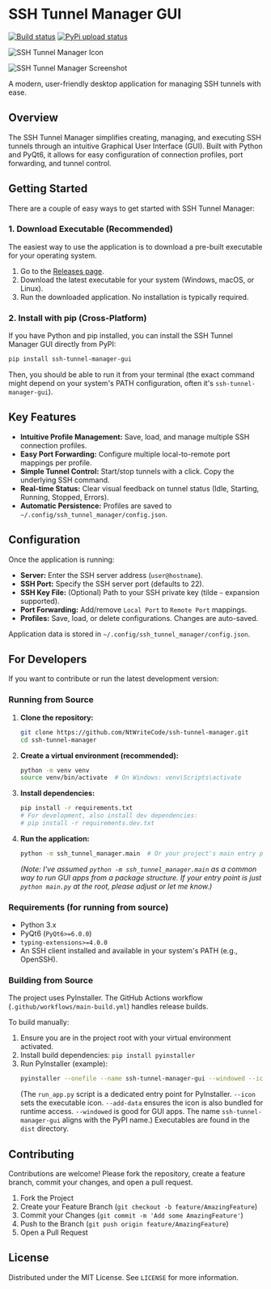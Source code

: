 # SSH Tunnel Manager GUI

[![Build status](https://github.com/NtWriteCode/ssh-tunnel-manager/actions/workflows/main-build.yml/badge.svg)](https://github.com/NtWriteCode/ssh-tunnel-manager/actions/workflows/main-build.yml)
[![PyPi upload status](https://github.com/NtWriteCode/ssh-tunnel-manager/actions/workflows/publish-to-pypi.yml/badge.svg)](https://github.com/NtWriteCode/ssh-tunnel-manager/actions/workflows/publish-to-pypi.yml)

![SSH Tunnel Manager Icon](./ssh_tunnel_manager/icon.ico)

![SSH Tunnel Manager Screenshot](./resources/gui.png)

A modern, user-friendly desktop application for managing SSH tunnels with ease.

## Overview

The SSH Tunnel Manager simplifies creating, managing, and executing SSH tunnels through an intuitive Graphical User Interface (GUI). Built with Python and PyQt6, it allows for easy configuration of connection profiles, port forwarding, and tunnel control.

## Getting Started

There are a couple of easy ways to get started with SSH Tunnel Manager:

### 1. Download Executable (Recommended)

The easiest way to use the application is to download a pre-built executable for your operating system.

1.  Go to the [Releases page](https://github.com/NtWriteCode/ssh-tunnel-manager/releases).
2.  Download the latest executable for your system (Windows, macOS, or Linux).
3.  Run the downloaded application. No installation is typically required.

### 2. Install with pip (Cross-Platform)

If you have Python and pip installed, you can install the SSH Tunnel Manager GUI directly from PyPI:

```bash
pip install ssh-tunnel-manager-gui
```
Then, you should be able to run it from your terminal (the exact command might depend on your system's PATH configuration, often it's `ssh-tunnel-manager-gui`).

## Key Features

*   **Intuitive Profile Management:** Save, load, and manage multiple SSH connection profiles.
*   **Easy Port Forwarding:** Configure multiple local-to-remote port mappings per profile.
*   **Simple Tunnel Control:** Start/stop tunnels with a click. Copy the underlying SSH command.
*   **Real-time Status:** Clear visual feedback on tunnel status (Idle, Starting, Running, Stopped, Errors).
*   **Automatic Persistence:** Profiles are saved to `~/.config/ssh_tunnel_manager/config.json`.

## Configuration

Once the application is running:

*   **Server:** Enter the SSH server address (`user@hostname`).
*   **SSH Port:** Specify the SSH server port (defaults to 22).
*   **SSH Key File:** (Optional) Path to your SSH private key (tilde `~` expansion supported).
*   **Port Forwarding:** Add/remove `Local Port` to `Remote Port` mappings.
*   **Profiles:** Save, load, or delete configurations. Changes are auto-saved.

Application data is stored in `~/.config/ssh_tunnel_manager/config.json`.

## For Developers

If you want to contribute or run the latest development version:

### Running from Source

1.  **Clone the repository:**
    ```bash
    git clone https://github.com/NtWriteCode/ssh-tunnel-manager.git
    cd ssh-tunnel-manager
    ```
2.  **Create a virtual environment (recommended):**
    ```bash
    python -m venv venv
    source venv/bin/activate  # On Windows: venv\Scripts\activate
    ```
3.  **Install dependencies:**
    ```bash
    pip install -r requirements.txt
    # For development, also install dev dependencies:
    # pip install -r requirements.dev.txt
    ```
4.  **Run the application:**
    ```bash
    python -m ssh_tunnel_manager.main  # Or your project's main entry point
    ```
    *(Note: I've assumed `python -m ssh_tunnel_manager.main` as a common way to run GUI apps from a package structure. If your entry point is just `python main.py` at the root, please adjust or let me know.)*

### Requirements (for running from source)

*   Python 3.x
*   PyQt6 (`PyQt6>=6.0.0`)
*   `typing-extensions>=4.0.0`
*   An SSH client installed and available in your system's PATH (e.g., OpenSSH).

### Building from Source

The project uses PyInstaller. The GitHub Actions workflow (`.github/workflows/main-build.yml`) handles release builds.

To build manually:
1.  Ensure you are in the project root with your virtual environment activated.
2.  Install build dependencies: `pip install pyinstaller`
3.  Run PyInstaller (example):
    ```bash
    pyinstaller --onefile --name ssh-tunnel-manager-gui --windowed --icon="ssh_tunnel_manager/icon.ico" --add-data "ssh_tunnel_manager/icon.ico:ssh_tunnel_manager" run_app.py
    ```
    (The `run_app.py` script is a dedicated entry point for PyInstaller. `--icon` sets the executable icon. `--add-data` ensures the icon is also bundled for runtime access. `--windowed` is good for GUI apps. The name `ssh-tunnel-manager-gui` aligns with the PyPI name.)
    Executables are found in the `dist` directory.

## Contributing

Contributions are welcome! Please fork the repository, create a feature branch, commit your changes, and open a pull request.

1.  Fork the Project
2.  Create your Feature Branch (`git checkout -b feature/AmazingFeature`)
3.  Commit your Changes (`git commit -m 'Add some AmazingFeature'`)
4.  Push to the Branch (`git push origin feature/AmazingFeature`)
5.  Open a Pull Request

## License

Distributed under the MIT License. See `LICENSE` for more information.
